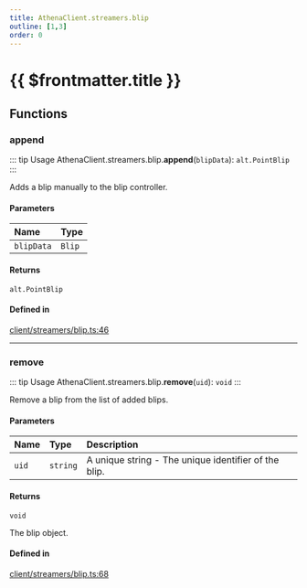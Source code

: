 ```yaml
---
title: AthenaClient.streamers.blip
outline: [1,3]
order: 0
---
```


# {{ $frontmatter.title }}


## Functions

### append

::: tip Usage
AthenaClient.streamers.blip.**append**(`blipData`): `alt.PointBlip`
:::

Adds a blip manually to the blip controller.

#### Parameters

| Name | Type |
| :------ | :------ |
| `blipData` | `Blip` |

#### Returns

`alt.PointBlip`

#### Defined in

[client/streamers/blip.ts:46](https://github.com/Stuyk/altv-athena/blob/1620176/src/core/client/streamers/blip.ts#L46)

___

### remove

::: tip Usage
AthenaClient.streamers.blip.**remove**(`uid`): `void`
:::

Remove a blip from the list of added blips.

#### Parameters

| Name | Type | Description |
| :------ | :------ | :------ |
| `uid` | `string` | A unique string - The unique identifier of the blip. |

#### Returns

`void`

The blip object.

#### Defined in

[client/streamers/blip.ts:68](https://github.com/Stuyk/altv-athena/blob/1620176/src/core/client/streamers/blip.ts#L68)

